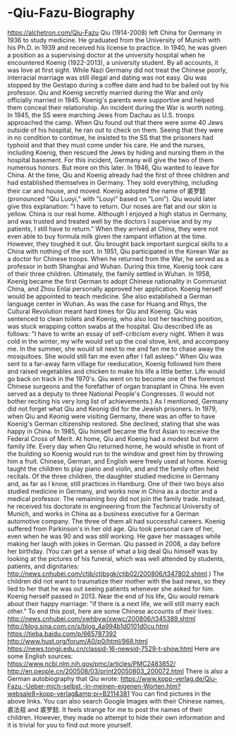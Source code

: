 # -Qiu-Fazu-Biography
https://alchetron.com/Qiu-Fazu Qiu (1914-2008) left China for Germany in 1936 to study medicine. He graduated from the University of Munich with his Ph.D. in 1939 and received his license to practice. In 1940, he was given a position as a supervising doctor at the university hospital when he encountered Koenig (1922-2013), a university student. By all accounts, it was love at first sight. While Nazi Germany did not treat the Chinese poorly, interracial marriage was still illegal and dating was not easy. Qiu was stopped by the Gestapo during a coffee date and had to be bailed out by his professor. Qiu and Koenig secretly married during the War and only officially married in 1945. Koenig's parents were supportive and helped them conceal their relationship.  An incident during the War is worth noting. In 1945, the SS were marching Jews from Dachau as U.S. troops approached the camp. When Qiu found out that there were some 40 Jews outside of his hospital, he ran out to check on them. Seeing that they were in no condition to continue, he insisted to the SS that the prisoners had typhoid and that they must come under his care. He and the nurses, including Koenig, then rescued the Jews by hiding and nursing them in the hospital basement. For this incident, Germany will give the two of them numerous honors. But more on this later.  In 1946, Qiu wanted to leave for China. At the time, Qiu and Koenig already had the first of three children and had established themselves in Germany. They sold everything, including their car and house, and moved. Koenig adopted the name of 裘罗懿 (pronounced “Qiu Luoyi,” with "Louyi" based on "Loni"). Qiu would later give this explanation: "I have to return. Our noses are flat and our skin is yellow. China is our real home. Although I enjoyed a high status in Germany, and was trusted and treated well by the doctors I supervise and by my patients, I still have to return."  When they arrived at China, they were not even able to buy formula milk given the rampant inflation at the time. However, they toughed it out. Qiu brought back important surgical skills to a China with nothing of the sort. In 1951, Qiu participated in the Korean War as a doctor for Chinese troops. When he returned from the War, he served as a professor in both Shanghai and Wuhan. During this time, Koenig took care of their three children. Ultimately, the family settled in Wuhan. In 1958, Koenig became the first German to adopt Chinese nationality in Communist China, and Zhou Enlai personally approved her application. Koenig herself would be appointed to teach medicine. She also established a German language center in Wuhan.  As was the case for Huang and Rhys, the Cultural Revolution meant hard times for Qiu and Koenig. Qiu was sentenced to clean toilets and Koenig, who also lost her teaching position, was stuck wrapping cotton swabs at the hospital. Qiu described life as follows: "I have to write an essay of self-criticism every night. When it was cold in the winter, my wife would set up the coal stove, knit, and accompany me. In the summer, she would sit next to me and fan me to chase away the mosquitoes. She would still fan me even after I fall asleep." When Qiu was sent to a far-away farm village for reeducation, Koenig followed him there and raised vegetables and chicken to make his life a little better.  Life would go back on track in the 1970's. Qiu went on to become one of the foremost Chinese surgeons and the forefather of organ transplant in China. He even served as a deputy to three National People's Congresses. (I would not bother reciting his very long list of achievements.) As I mentioned, Germany did not forget what Qiu and Keonig did for the Jewish prisoners. In 1979, when Qiu and Keonig were visiting Germany, there was an offer to have Koenig's German citizenship restored. She declined, stating that she was happy in China. In 1985, Qiu himself became the first Asian to receive the Federal Cross of Merit.  At home, Qiu and Koenig had a modest but warm family life. Every day when Qiu returned home, he would whistle in front of the building so Koenig would run to the window and greet him by throwing him a fruit. Chinese, German, and English were freely used at home. Koenig taught the children to play piano and violin, and and the family often held recitals. Of the three children, the daughter studied medicine in Germany and, as far as I know, still practices in Hamburg. One of their two boys also studied medicine in Germany, and works now in China as a doctor and a medical professor. The remaining boy did not join the family trade. Instead, he received his doctorate in engineering from the Technical University of Munich, and works in China as a business executive for a German automotive company. The three of them all had successful careers.  Koenig suffered from Parkinson's in her old age. Qiu took personal care of her, even when he was 90 and was still working. He gave her massages while making her laugh with jokes in German. Qiu passed in 2008, a day before her birthday. (You can get a sense of what a big deal Qiu himself was by looking at the pictures of his funeral, which was well attended by students, patients, and dignitaries: http://news.cnhubei.com/ctjb/ctjbsgk/ctjb02/200806/t347802.shtml.) The children did not want to traumatize their mother with the bad news, so they lied to her that he was out seeing patients whenever she asked for him. Koenig herself passed in 2013. Near the end of his life, Qiu would remark about their happy marriage: "if there is a next life, we will still marry each other."  To end this post, here are some Chinese accounts of their lives: http://news.cnhubei.com/xwhbyw/xwwc/200806/t345389.shtml http://blog.sina.com.cn/s/blog_4a994b1d0101d0cu.html https://tieba.baidu.com/p/665787392 http://www.hust.org/forum/A0/p0/html/968.html https://news.tongji.edu.cn/classid-16-newsid-7529-t-show.html  Here are some English sources: https://www.ncbi.nlm.nih.gov/pmc/articles/PMC2483852/ http://en.people.cn/200508/03/print20050803_200072.html  There is also a German autobiography that Qiu wrote: https://www.kopp-verlag.de/Qiu-Fazu.-Ueber-mich-selbst.-In-meinen-eigenen-Worten.htm?websale8=kopp-verlag&amp;pi=B2114381  You can find pictures in the above links. You can also search Google Images with their Chinese names, 裘法祖 and 裘罗懿. It feels strange for me to post the names of their children. However, they made no attempt to hide their own information and it is trivial for you to find out more yourself.
